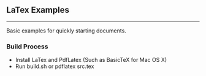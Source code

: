 ## LaTex Examples
----
Basic examples for quickly starting documents.

### Build Process

* Install LaTex and PdfLatex (Such as BasicTeX for Mac OS X)
* Run build.sh or pdflatex src.tex
